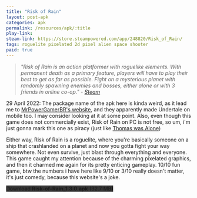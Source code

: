 ```yaml
---
title: "Risk of Rain"
layout: post-apk
categories: apk
permalink: /resources/apk/:title
play-link: 
steam-link: https://store.steampowered.com/app/248820/Risk_of_Rain/
tags: roguelite pixelated 2d pixel alien space shooter
paid: true
---
```


> _"Risk of Rain is an action platformer with roguelike elements. With permanent death as a primary feature, players will have to play their best to get as far as possible. Fight on a mysterious planet with randomly spawning enemies and bosses, either alone or with 3 friends in online co-op." - <a href="https://store.steampowered.com/app/248820/Risk_of_Rain/" target="_blank">Steam</a>_

<span class="timestamp">29 April 2022:</span> The package name of the apk here is kinda weird, as it lead me to <a href="https://mrpowergamerbr.com/" target="_blank">MrPowerGamerBR's website</a>, and they apparently made Undertale on mobile too. I may consider looking at it at some point. Also, even though this game does not commercially exist, Risk of Rain on PC is not free, so um, i'm just gonna mark this one as piracy (just like [Thomas was Alone](https://arifhamed.com/resources/apk/Thomas-Was-Alone))

Either way, Risk of Rain is a roguelite, where you're basically someone on a ship that crashlanded on a planet and now you gotta fight your way somewhere. Not even survive, just blast through everything and everyone. This game caught my attention because of the charming pixelated graphics, and then it charmed me again for its pretty enticing gameplay. 10/10 fun game, btw the numbers i have here like 9/10 or 3/10 really doesn't matter, it's just comedy, because this website's a joke.

<div class="text-center">
    <a class="btn btn-dark btn-block w-100" onclick='apk("Risk-of-Rain_1.3.0.apk")' style="text-decoration: none; background-color: #333;"> Download <b>Risk-of-Rain_1.3.0.apk</b> (32.7 MB)</a>
</div>
